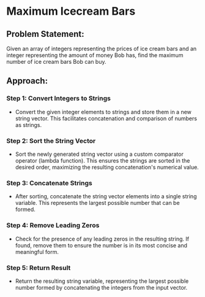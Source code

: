 # Maximum Icecream Bars

## Problem Statement:

Given an array of integers representing the prices of ice cream bars and an integer representing the amount of money Bob has, find the maximum number of ice cream bars Bob can buy.

## Approach:

### Step 1: Convert Integers to Strings
- Convert the given integer elements to strings and store them in a new string vector. This facilitates concatenation and comparison of numbers as strings.

### Step 2: Sort the String Vector
- Sort the newly generated string vector using a custom comparator operator (lambda function). This ensures the strings are sorted in the desired order, maximizing the resulting concatenation's numerical value.

### Step 3: Concatenate Strings
- After sorting, concatenate the string vector elements into a single string variable. This represents the largest possible number that can be formed.

### Step 4: Remove Leading Zeros
- Check for the presence of any leading zeros in the resulting string. If found, remove them to ensure the number is in its most concise and meaningful form.

### Step 5: Return Result
- Return the resulting string variable, representing the largest possible number formed by concatenating the integers from the input vector.
